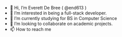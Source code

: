 - 👋 Hi, I’m Everett De Bree ( @end613 )
- 👀 I’m interested in being a full-stack developer.
- 🌱 I’m currently studying for BS in Computer Science
- 💞️ I’m looking to collaborate on academic projects.
- 📫 How to reach me 

<!---
end613/end613 is a ✨ special ✨ repository because its `README.md` (this file) appears on your GitHub profile.
You can click the Preview link to take a look at your changes.
--->
